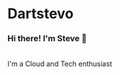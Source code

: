 # Dartstevo
<h3>Hi there! I'm Steve <span class="wave">👋</span></h3>
<br>
I'm a Cloud and Tech enthusiast


